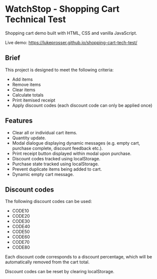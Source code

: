 # WatchStop - Shopping Cart Technical Test

Shopping cart demo built with HTML, CSS and vanilla JavaScript.

Live demo: https://lukeprosser.github.io/shopping-cart-tech-test/

## Brief

This project is designed to meet the following criteria:

* Add items
* Remove items
* Clear items
* Calculate totals
* Print itemised receipt
* Apply discount codes (each discount code can only be applied once)

## Features

* Clear all or individual cart items.
* Quantity update.
* Modal dialogue displaying dynamic messages (e.g. empty cart, purchase complete, discount feedback etc.).
* Print receipt button displayed within modal upon purchase.
* Discount codes tracked using localStorage.
* Purchase state tracked using localStorage.
* Prevent duplicate items being added to cart.
* Dynamic empty cart message.

## Discount codes

The following discount codes can be used:

* CODE10
* CODE20
* CODE30
* CODE40
* CODE50
* CODE60
* CODE70
* CODE80

Each discount code corresponds to a discount percentage, which will be automatically removed from the cart total.

Discount codes can be reset by clearing localStorage.